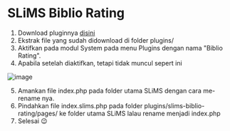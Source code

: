 # SLiMS Biblio Rating
1. Download pluginnya [disini](#)
2. Ekstrak file yang sudah didownload di folder plugins/
3. Aktifkan pada modul System pada menu Plugins dengan nama "Biblio Rating".
4. Apabila setelah diaktifkan, tetapi tidak muncul sepert ini

![image](https://user-images.githubusercontent.com/38057222/169765424-83ade25c-605d-48fa-ab2f-3b376b5833be.png)

5. Amankan file index.php pada folder utama SLiMS dengan cara me-rename nya.
6. Pindahkan file index.slims.php pada folder plugins/slims-biblio-rating/pages/ ke folder utama SLiMS lalau rename menjadi index.php
7. Selesai 😉
